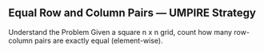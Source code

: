 ## Equal Row and Column Pairs — UMPIRE Strategy
 Understand the Problem
Given a square n x n grid, count how many row-column pairs are exactly equal (element-wise).
